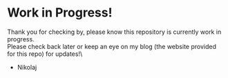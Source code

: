 # Work in Progress!
Thank you for checking by, please know this repository is currently work in progress.\
Please check back later or keep an eye on my blog (the website provided for this repo) for updates!\

- Nikolaj
